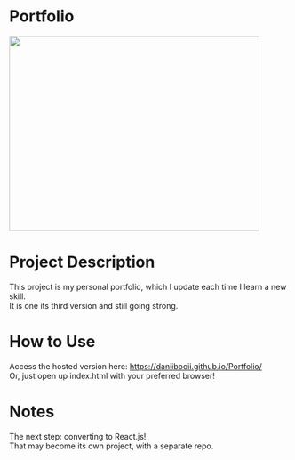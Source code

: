 # Portfolio

<img src="https://github.com/Daniibooii/Portfolio/blob/master/assets/images/PortfolioPHImage.png" height=350px width=450px><br>

# Project Description
This project is my personal portfolio, which I update each time I learn a new skill.<br>
It is one its third version and still going strong.<br>

# How to Use
Access the hosted version here: https://daniibooii.github.io/Portfolio/<br>
Or, just open up index.html with your preferred browser!<br>

# Notes
The next step: converting to React.js!<br>
That may become its own project, with a separate repo.<br>

